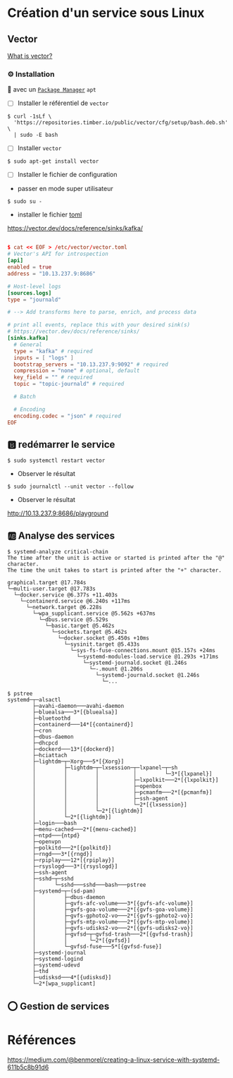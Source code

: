 # Création d'un service sous Linux

## Vector

[What is vector?](https://vector.dev/docs/about/what-is-vector/)


### :gear: Installation 

:round_pushpin: avec un [`Package Manager`](https://vector.dev/docs/setup/installation/package-managers) `apt`

- [ ] Installer le référentiel de `vector`

```
$ curl -1sLf \
  'https://repositories.timber.io/public/vector/cfg/setup/bash.deb.sh' \
  | sudo -E bash
```

- [ ] Installer `vector`

```
$ sudo apt-get install vector
```

- [ ] Installer le fichier de configuration

* passer en mode super utilisateur

```
$ sudo su -
```

* installer le fichier [toml](https://en.wikipedia.org/wiki/TOML)

https://vector.dev/docs/reference/sinks/kafka/

```toml

$ cat << EOF > /etc/vector/vector.toml
# Vector's API for introspection
[api]
enabled = true
address = "10.13.237.9:8686"

# Host-level logs
[sources.logs]
type = "journald"

# --> Add transforms here to parse, enrich, and process data

# print all events, replace this with your desired sink(s)
# https://vector.dev/docs/reference/sinks/
[sinks.kafka]
  # General
  type = "kafka" # required
  inputs = [ "logs" ]
  bootstrap_servers = "10.13.237.9:9092" # required
  compression = "none" # optional, default
  key_field = "" # required
  topic = "topic-journald" # required

  # Batch

  # Encoding
  encoding.codec = "json" # required
EOF
```

## :b: redémarrer le service

```
$ sudo systemctl restart vector
```

* Observer le résultat

```
$ sudo journalctl --unit vector --follow
```

* Observer le résultat

http://10.13.237.9:8686/playground

## :ab: Analyse des services

```
$ systemd-analyze critical-chain 
The time after the unit is active or started is printed after the "@" character.
The time the unit takes to start is printed after the "+" character.

graphical.target @17.784s
└─multi-user.target @17.783s
  └─docker.service @6.377s +11.403s
    └─containerd.service @6.240s +117ms
      └─network.target @6.228s
        └─wpa_supplicant.service @5.562s +637ms
          └─dbus.service @5.529s
            └─basic.target @5.462s
              └─sockets.target @5.462s
                └─docker.socket @5.450s +10ms
                  └─sysinit.target @5.433s
                    └─sys-fs-fuse-connections.mount @15.157s +24ms
                      └─systemd-modules-load.service @1.293s +171ms
                        └─systemd-journald.socket @1.246s
                          └─-.mount @1.206s
                            └─systemd-journald.socket @1.246s
                              └─...
```

```
$ pstree
systemd─┬─alsactl
        ├─avahi-daemon───avahi-daemon
        ├─bluealsa───3*[{bluealsa}]
        ├─bluetoothd
        ├─containerd───14*[{containerd}]
        ├─cron
        ├─dbus-daemon
        ├─dhcpcd
        ├─dockerd───13*[{dockerd}]
        ├─hciattach
        ├─lightdm─┬─Xorg───5*[{Xorg}]
        │         ├─lightdm─┬─lxsession─┬─lxpanel─┬─sh
        │         │         │           │         └─3*[{lxpanel}]
        │         │         │           ├─lxpolkit───2*[{lxpolkit}]
        │         │         │           ├─openbox
        │         │         │           ├─pcmanfm───2*[{pcmanfm}]
        │         │         │           ├─ssh-agent
        │         │         │           └─2*[{lxsession}]
        │         │         └─2*[{lightdm}]
        │         └─2*[{lightdm}]
        ├─login───bash
        ├─menu-cached───2*[{menu-cached}]
        ├─ntpd───{ntpd}
        ├─openvpn
        ├─polkitd───2*[{polkitd}]
        ├─rngd───3*[{rngd}]
        ├─rpiplay───12*[{rpiplay}]
        ├─rsyslogd───3*[{rsyslogd}]
        ├─ssh-agent
        ├─sshd─┬─sshd
        │      └─sshd───sshd───bash───pstree
        ├─systemd─┬─(sd-pam)
        │         ├─dbus-daemon
        │         ├─gvfs-afc-volume───3*[{gvfs-afc-volume}]
        │         ├─gvfs-goa-volume───2*[{gvfs-goa-volume}]
        │         ├─gvfs-gphoto2-vo───2*[{gvfs-gphoto2-vo}]
        │         ├─gvfs-mtp-volume───2*[{gvfs-mtp-volume}]
        │         ├─gvfs-udisks2-vo───2*[{gvfs-udisks2-vo}]
        │         ├─gvfsd─┬─gvfsd-trash───2*[{gvfsd-trash}]
        │         │       └─2*[{gvfsd}]
        │         └─gvfsd-fuse───5*[{gvfsd-fuse}]
        ├─systemd-journal
        ├─systemd-logind
        ├─systemd-udevd
        ├─thd
        ├─udisksd───4*[{udisksd}]
        └─2*[wpa_supplicant]
```

## :o: Gestion de services


# Références

https://medium.com/@benmorel/creating-a-linux-service-with-systemd-611b5c8b91d6
